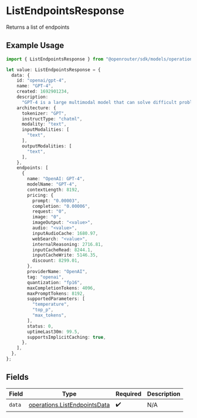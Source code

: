 # ListEndpointsResponse

Returns a list of endpoints

## Example Usage

```typescript
import { ListEndpointsResponse } from "@openrouter/sdk/models/operations";

let value: ListEndpointsResponse = {
  data: {
    id: "openai/gpt-4",
    name: "GPT-4",
    created: 1692901234,
    description:
      "GPT-4 is a large multimodal model that can solve difficult problems with greater accuracy.",
    architecture: {
      tokenizer: "GPT",
      instructType: "chatml",
      modality: "text",
      inputModalities: [
        "text",
      ],
      outputModalities: [
        "text",
      ],
    },
    endpoints: [
      {
        name: "OpenAI: GPT-4",
        modelName: "GPT-4",
        contextLength: 8192,
        pricing: {
          prompt: "0.00003",
          completion: "0.00006",
          request: "0",
          image: "0",
          imageOutput: "<value>",
          audio: "<value>",
          inputAudioCache: 1680.97,
          webSearch: "<value>",
          internalReasoning: 2716.81,
          inputCacheRead: 8244.1,
          inputCacheWrite: 5146.35,
          discount: 8299.01,
        },
        providerName: "OpenAI",
        tag: "openai",
        quantization: "fp16",
        maxCompletionTokens: 4096,
        maxPromptTokens: 8192,
        supportedParameters: [
          "temperature",
          "top_p",
          "max_tokens",
        ],
        status: 0,
        uptimeLast30m: 99.5,
        supportsImplicitCaching: true,
      },
    ],
  },
};
```

## Fields

| Field                                                                        | Type                                                                         | Required                                                                     | Description                                                                  |
| ---------------------------------------------------------------------------- | ---------------------------------------------------------------------------- | ---------------------------------------------------------------------------- | ---------------------------------------------------------------------------- |
| `data`                                                                       | [operations.ListEndpointsData](../../models/operations/listendpointsdata.md) | :heavy_check_mark:                                                           | N/A                                                                          |